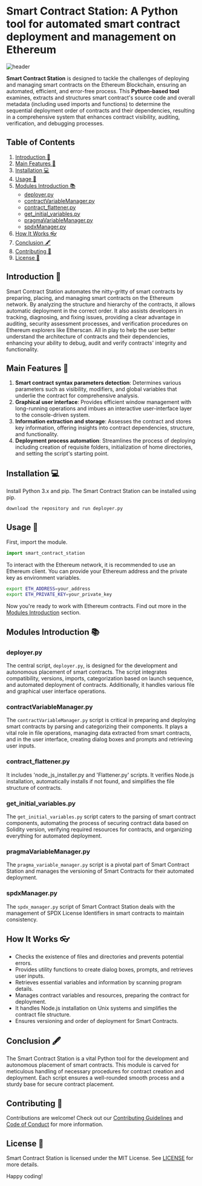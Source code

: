 # Smart Contract Station: A Python tool for automated smart contract deployment and management on Ethereum
 
![header](./header.png)

**Smart Contract Station** is designed to tackle the challenges of deploying and managing smart contracts on the Ethereum Blockchain, ensuring an automated, efficient, and error-free process. This **Python-based tool** examines, extracts and structures smart contract's source code and overall metadata (including used imports and functions) to determine the sequential deployment order of contracts and their dependencies, resulting in a comprehensive system that enhances contract visibility, auditing, verification, and debugging processes.

## Table of Contents
  
1. [Introduction :notebook:](#introduction-notebook)
2. [Main Features :pencil:](#main_features-pencil)
3. [Installation :computer:](#installation-computer)
4. [Usage :pencil:](#usage-pencil)
5. [Modules Introduction :books:](#modules-introduction-books)
     + [deployer.py](#deployerpy)
     + [contractVariableManager.py](#contractVariableManager.py)
     + [contract_flattener.py](#contract_flattener.py)
     + [get_initial_variables.py](#get_initial_variables.py)
     + [pragmaVariableManager.py](#pragmaVariableManager.py)
     + [spdxManager.py](#spdxManager.py)
6. [How It Works 👓](#how_it_works-eyeglasses)
7. [Conclusion 🖋️](#how_it_works-pen)
8. [Contributing :handshake:](#contributing-handshake)
9. [License :scroll:](#license-scroll)

## Introduction :notebook:
  
Smart Contract Station automates the nitty-gritty of smart contracts by preparing, placing, and managing smart contracts on the Ethereum network. By analyzing the structure and hierarchy of the contracts, it allows automatic deployment in the correct order. It also assists developers in tracking, diagnosing, and fixing issues, providing a clear advantage in auditing, security assessment processes, and verification procedures on Ethereum explorers like Etherscan. All in play to help the user better understand the architecture of contracts and their dependencies, enhancing your ability to debug, audit and verify contracts' integrity and functionality.

## Main Features :pencil:

1. **Smart contract syntax parameters detection**: Determines various parameters such as visibility, modifiers, and global variables that underlie the contract for comprehensive analysis.
2. **Graphical user interface**: Provides efficient window management with long-running operations and imbues an interactive user-interface layer to the console-driven system.
3. **Information extraction and storage**: Assesses the contract and stores key information, offering insights into contract dependencies, structure, and functionality.
4. **Deployment process automation**: Streamlines the process of deploying including creation of requisite folders, initialization of home directories, and setting the script's starting point.

## Installation :computer:

Install Python 3.x and pip. The Smart Contract Station can be installed using pip.

```bash
download the repository and run deployer.py
```

## Usage :pencil:

First, import the module.

```python
import smart_contract_station
```

To interact with the Ethereum network, it is recommended to use an Ethereum client. You can provide your Ethereum address and the private key as environment variables.

```bash
export ETH_ADDRESS=your_address
export ETH_PRIVATE_KEY=your_private_key
```

Now you're ready to work with Ethereum contracts. Find out more in the [Modules Introduction](#modules-introduction-books) section.

## Modules Introduction :books:

### deployer.py

The central script, `deployer.py`, is designed for the development and autonomous placement of smart contracts. The script integrates compatibility, versions, imports, categorization based on launch sequence, and automated deployment of contracts. Additionally, it handles various file and graphical user interface operations.

### contractVariableManager.py

The `contractVariableManager.py` script is critical in preparing and deploying smart contracts by parsing and categorizing their components. It plays a vital role in file operations, managing data extracted from smart contracts, and in the user interface, creating dialog boxes and prompts and retrieving user inputs.

### contract_flattener.py

It includes 'node_js_installer.py and 'Flattener.py' scripts. It verifies Node.js installation, automatically installs if not found, and simplifies the file structure of contracts.

### get_initial_variables.py

The `get_initial_variables.py` script caters to the parsing of smart contract components, automating the process of securing contract data based on Solidity version, verifying required resources for contracts, and organizing everything for automated deployment.

### pragmaVariableManager.py

The `pragma_variable_manager.py` script is a pivotal part of Smart Contract Station and manages the versioning of Smart Contracts for their automated deployment.

### spdxManager.py

The `spdx_manager.py` script of Smart Contract Station deals with the management of SPDX License Identifiers in smart contracts to maintain consistency.

## How It Works 👓

- Checks the existence of files and directories and prevents potential errors.
- Provides utility functions to create dialog boxes, prompts, and retrieves user inputs.
- Retrieves essential variables and information by scanning program details.
- Manages contract variables and resources, preparing the contract for deployment.
- It handles Node.js installation on Unix systems and simplifies the contract file structure.
- Ensures versioning and order of deployment for Smart Contracts.

## Conclusion 🖋️

The Smart Contract Station is a vital Python tool for the development and autonomous placement of smart contracts. This module is carved for meticulous handling of necessary procedures for contract creation and deployment. Each script ensures a well-rounded smooth process and a sturdy base for secure contract placement.


## Contributing :handshake:

Contributions are welcome! Check out our [Contributing Guidelines](CONTRIBUTING.md) and [Code of Conduct](CODE_OF_CONDUCT.md) for more information.

## License :scroll:

Smart Contract Station is licensed under the MIT License. See [LICENSE](LICENSE) for more details.

Happy coding!

